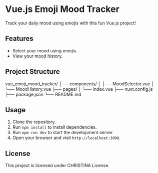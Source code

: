 # Vue.js Emoji Mood Tracker

Track your daily mood using emojis with this fun Vue.js project!

## Features

- Select your mood using emojis.
- View your mood history.

## Project Structure

vue_emoji_mood_tracker/
├── components/
│ ├── MoodSelector.vue
│ └── MoodHistory.vue
├── pages/
│ └── index.vue
├── nuxt.config.js
├── package.json
└── README.md

## Usage

1. Clone the repository.
2. Run `npm install` to install dependencies.
3. Run `npm run dev` to start the development server.
4. Open your browser and visit `http://localhost:3000`.

## License

This project is licensed under CHRISTINA License.
